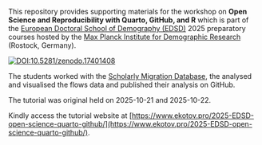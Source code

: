 This repository provides supporting materials for the workshop on **Open Science and Reproducibility with Quarto, GitHub, and R** which is part of the [European Doctoral School of Demography (EDSD)](https://www.eaps.nl/edsd/About-EDSD) 2025 preparatory courses hosted by the [Max Planck Institute for Demographic Research](https://demogr.mpg.de/) (Rostock, Germany).

[![DOI:10.5281/zenodo.17401408](https://zenodo.org/badge/DOI/10.5281/zenodo.17401408.svg)](https://doi.org/10.5281/zenodo.17401408)


The students worked with the [Scholarly Migration Database](https://www.scholarlymigration.org/), the analysed and visualised the flows data and published their analysis on GitHub.

The tutorial was original held on 2025-10-21 and 2025-10-22.

Kindly access the tutorial website at [https://www.ekotov.pro/2025-EDSD-open-science-quarto-github/](https://www.ekotov.pro/2025-EDSD-open-science-quarto-github/).
